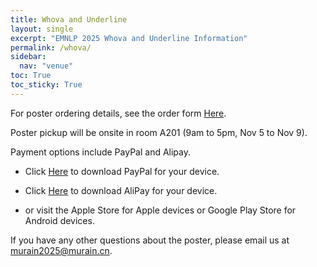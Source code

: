 ```yaml
---
title: Whova and Underline
layout: single
excerpt: "EMNLP 2025 Whova and Underline Information"
permalink: /whova/
sidebar:
  nav: "venue"
toc: True
toc_sticky: True
---
```


For poster ordering details, see the order form [Here](https://emnlp25posterorder.mcimeetings.com/).

Poster pickup will be onsite in room A201 (9am to 5pm, Nov 5 to Nov 9).

Payment options include PayPal and Alipay.

- Click [Here](https://www.paypal.com/us/digital-wallet) to download PayPal for your device.

- Click [Here](https://render.alipay.com/p/s/download?form=chinese) to download AliPay for your device.

- or visit the Apple Store for Apple devices or Google Play Store for Android devices.

If you have any other questions about the poster, please email us at [murain2025@murain.cn](murain2025@murain.cn).
